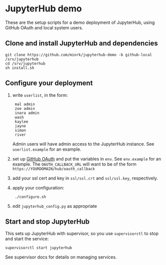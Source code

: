 # JupyterHub demo

These are the setup scripts for a demo deployment of JupyterHub,
using GitHub OAuth and local system users.

## Clone and install JupyterHub and dependencies

    git clone https://github.com/minrk/jupyterhub-demo -b github-local /srv/jupyterhub
    cd /srv/jupyterhub
    sh install.sh

## Configure your deployment

1. write `userlist`, in the form:

        mal admin
        zoe admin
        inara admin
        wash
        kaylee
        jayne
        simon
        river
   Admin users will have admin access to the JupyterHub instance. 
   See `userlist.example` for an example.

2. set up [GitHub OAuth][] and put the variables in `env`. See `env.example` for an example.
   The `OAUTH_CALLBACK_URL` will want to be of the form `https://YOURDOMAIN/hub/oauth_callback`

3. add your ssl cert and key in `ssl/ssl.crt` and `ssl/ssl.key`, respectively.

4. apply your configuration:

        ./configure.sh

5. edit `jupyterhub_config.py` as appropriate


## Start and stop JupyterHub

This sets up JupyterHub with supervisor, so you use `supervisorctl` to stop and start the service:

    supervisorctl start jupyterhub

See supervisor docs for details on managing services.


[GitHub OAuth]: https://github.com/settings/applications/new